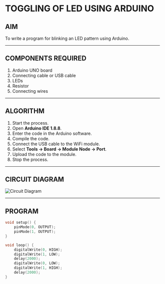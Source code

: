 # TOGGLING OF LED USING ARDUINO

## AIM
To write a program for blinking an LED pattern using Arduino.

---

## COMPONENTS REQUIRED
1. Arduino UNO board  
2. Connecting cable or USB cable  
3. LEDs  
4. Resistor  
5. Connecting wires  

---

## ALGORITHM
1. Start the process.  
2. Open **Arduino IDE 1.8.8**.  
3. Enter the code in the Arduino software.  
4. Compile the code.  
5. Connect the USB cable to the WiFi module.  
6. Select **Tools → Board → Module Node → Port**.  
7. Upload the code to the module.  
8. Stop the process.  

---

## CIRCUIT DIAGRAM
![Circuit Diagram](../images/Glowing%20Green%20%26%20Blue%20LED%20with%2010-second%20delay.png)


---

## PROGRAM
```cpp
void setup() {
    pinMode(0, OUTPUT);
    pinMode(1, OUTPUT);
}

void loop() {
    digitalWrite(0, HIGH);
    digitalWrite(1, LOW);
    delay(2000);
    digitalWrite(0, LOW);
    digitalWrite(1, HIGH);
    delay(2000);
}
